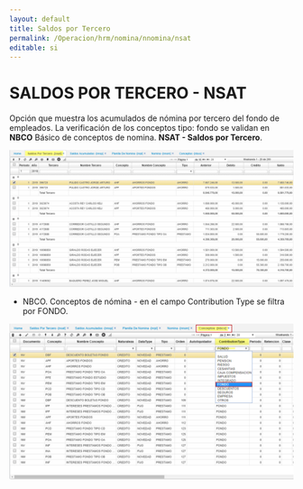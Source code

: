 ```yaml
---
layout: default
title: Saldos por Tercero
permalink: /Operacion/hrm/nomina/nnomina/nsat
editable: si
---
```


# SALDOS POR TERCERO - NSAT


Opción que muestra los acumulados de nómina por tercero del fondo de empleados.
La verificación de los conceptos tipo: fondo se validan en **NBCO** Básico de conceptos de nomina. 
**NSAT - Saldos por Tercero**.  


![](nsat1.png)  

* NBCO. Conceptos de nómina - en el campo Contribution Type se filtra por FONDO.  
 
![](nsat2.png)  



